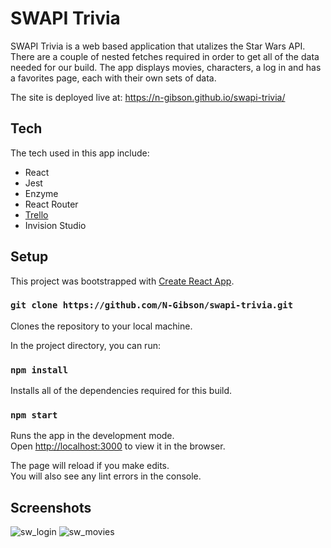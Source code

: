 # SWAPI Trivia

SWAPI Trivia is a web based application that utalizes the Star Wars API. There are a couple of nested fetches required in order to get all of the data needed for our build. The app displays movies, characters, a log in and has a favorites page, each with their own sets of data.  

The site is deployed live at:  https://n-gibson.github.io/swapi-trivia/

## Tech 

The tech used in this app include: 
- React 
- Jest 
- Enzyme
- React Router
- [Trello](https://trello.com/b/Xb5IrOKr/swapi)
- Invision Studio

## Setup

This project was bootstrapped with [Create React App](https://github.com/facebook/create-react-app).

### `git clone https://github.com/N-Gibson/swapi-trivia.git`

Clones the repository to your local machine.

In the project directory, you can run:

### `npm install`

Installs all of the dependencies required for this build.

### `npm start`

Runs the app in the development mode.<br />
Open [http://localhost:3000](http://localhost:3000) to view it in the browser.

The page will reload if you make edits.<br />
You will also see any lint errors in the console.

## Screenshots

![sw_login](https://user-images.githubusercontent.com/48504854/66869344-732efe00-ef5c-11e9-9c14-0465476104bf.png)
![sw_movies](https://user-images.githubusercontent.com/48504854/66869345-732efe00-ef5c-11e9-9421-37aa2c66f81d.png)
